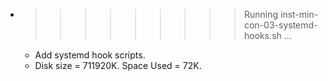 * >>>>>>>>> Running inst-min-con-03-systemd-hooks.sh ...
  * Add systemd hook scripts.
  * Disk size = 711920K. Space Used = 72K.
